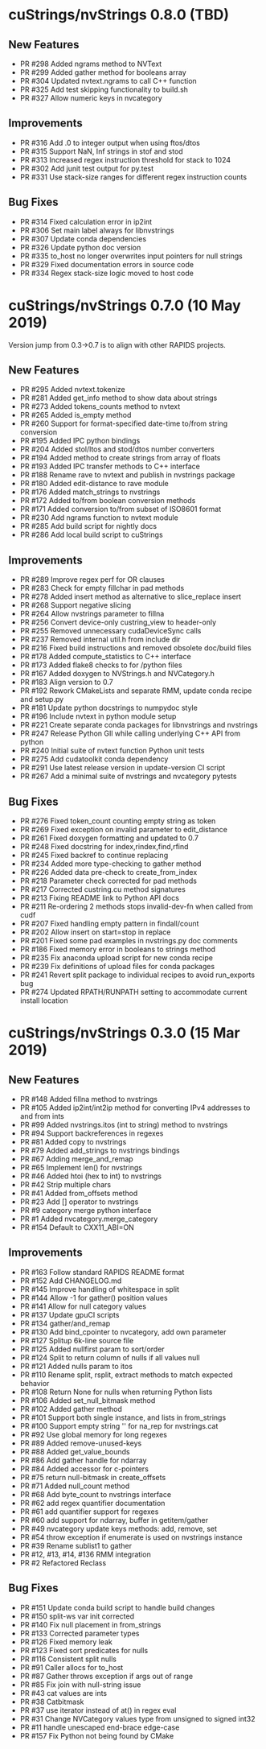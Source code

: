 # cuStrings/nvStrings 0.8.0 (TBD)

## New Features

- PR #298 Added ngrams method to NVText
- PR #299 Added gather method for booleans array
- PR #304 Updated nvtext.ngrams to call C++ function
- PR #325 Add test skipping functionality to build.sh
- PR #327 Allow numeric keys in nvcategory

## Improvements

- PR #316 Add .0 to integer output when using ftos/dtos
- PR #315 Support NaN, Inf strings in stof and stod
- PR #313 Increased regex instruction threshold for stack to 1024
- PR #302 Add junit test output for py.test
- PR #331 Use stack-size ranges for different regex instruction counts

## Bug Fixes

- PR #314 Fixed calculation error in ip2int
- PR #306 Set main label always for libnvstrings
- PR #307 Update conda dependencies
- PR #326 Update python doc version
- PR #335 to_host no longer overwrites input pointers for null strings
- PR #329 Fixed documentation errors in source code
- PR #334 Regex stack-size logic moved to host code


# cuStrings/nvStrings 0.7.0 (10 May 2019)

Version jump from 0.3->0.7 is to align with other RAPIDS projects.

## New Features

- PR #295 Added nvtext.tokenize
- PR #281 Added get_info method to show data about strings
- PR #273 Added tokens_counts method to nvtext
- PR #265 Added is_empty method
- PR #260 Support for format-specified date-time to/from string conversion
- PR #195 Added IPC python bindings
- PR #204 Added stol/ltos and stod/dtos number converters
- PR #194 Added method to create strings from array of floats
- PR #193 Added IPC transfer methods to C++ interface
- PR #188 Rename rave to nvtext and publish in nvstrings package
- PR #180 Added edit-distance to rave module
- PR #176 Added match_strings to nvstrings
- PR #172 Added to/from boolean conversion methods
- PR #171 Added conversion to/from subset of ISO8601 format
- PR #230 Add ngrams function to nvtext module
- PR #285 Add build script for nightly docs
- PR #286 Add local build script to cuStrings


## Improvements

- PR #289 Improve regex perf for OR clauses
- PR #283 Check for empty fillchar in pad methods
- PR #278 Added insert method as alternative to slice_replace insert
- PR #268 Support negative slicing
- PR #264 Allow nvstrings parameter to fillna
- PR #256 Convert device-only custring_view to header-only
- PR #255 Removed unnecessary cudaDeviceSync calls
- PR #237 Removed internal util.h from include dir
- PR #216 Fixed build instructions and removed obsolete doc/build files
- PR #178 Added compute_statistics to C++ interface
- PR #173 Added flake8 checks to for /python files
- PR #167 Added doxygen to NVStrings.h and NVCategory.h
- PR #183 Align version to 0.7
- PR #192 Rework CMakeLists and separate RMM, update conda recipe and setup.py
- PR #181 Update python docstrings to numpydoc style
- PR #196 Include nvtext in python module setup
- PR #221 Create separate conda packages for libnvstrings and nvstrings
- PR #247 Release Python GIl while calling underlying C++ API from python
- PR #240 Initial suite of nvtext function Python unit tests
- PR #275 Add cudatoolkit conda dependency
- PR #291 Use latest release version in update-version CI script
- PR #267 Add a minimal suite of nvstrings and nvcategory pytests

## Bug Fixes

- PR #276 Fixed token_count counting empty string as token
- PR #269 Fixed exception on invalid parameter to edit_distance
- PR #261 Fixed doxygen formatting and updated to 0.7
- PR #248 Fixed docstring for index,rindex,find,rfind
- PR #245 Fixed backref to continue replacing
- PR #234 Added more type-checking to gather method
- PR #226 Added data pre-check to create_from_index
- PR #218 Parameter check corrected for pad methods
- PR #217 Corrected custring.cu method signatures
- PR #213 Fixing README link to Python API docs
- PR #211 Re-ordering 2 methods stops invalid-dev-fn when called from cudf
- PR #207 Fixed handling empty pattern in findall/count
- PR #202 Allow insert on start=stop in replace
- PR #201 Fixed some pad examples in nvstrings.py doc comments
- PR #186 Fixed memory error in booleans to strings method
- PR #235 Fix anaconda upload script for new conda recipe
- PR #239 Fix definitions of upload files for conda packages
- PR #241 Revert split package to individual recipes to avoid run_exports bug
- PR #274 Updated RPATH/RUNPATH setting to accommodate current install location


# cuStrings/nvStrings 0.3.0 (15 Mar 2019)

## New Features

- PR #148 Added fillna method to nvstrings
- PR #105 Added ip2int/int2ip method for converting IPv4 addresses to and from ints
- PR #99 Added nvstrings.itos (int to string) method to nvstrings
- PR #94 Support backreferences in regexes
- PR #81 Added copy to nvstrings
- PR #79 Added add_strings to nvstrings bindings
- PR #67 Adding merge_and_remap
- PR #65 Implement len() for nvstrings
- PR #46 Added htoi (hex to int) to nvstrings
- PR #42 Strip multiple chars
- PR #41 Added from_offsets method
- PR #23 Add [] operator to nvstrings
- PR #9 category merge python interface
- PR #1 Added nvcategory.merge_category
- PR #154 Default to CXX11_ABI=ON

## Improvements

- PR #163 Follow standard RAPIDS README format
- PR #152 Add CHANGELOG.md
- PR #145 Improve handling of whitespace in split
- PR #144 Allow -1 for gather() position values
- PR #141 Allow for null category values
- PR #137 Update gpuCI scripts
- PR #134 gather/and_remap
- PR #130 Add bind_cpointer to nvcategory, add own parameter
- PR #127 Splitup 6k-line source file
- PR #125 Added nullfirst param to sort/order
- PR #124 Split to return column of nulls if all values null
- PR #121 Added nulls param to itos
- PR #110 Rename split, rsplit, extract methods to match expected behavior
- PR #108 Return None for nulls when returning Python lists
- PR #106 Added set_null_bitmask method
- PR #102 Added gather method
- PR #101 Support both single instance, and lists in from_strings
- PR #100 Support empty string '' for na_rep for nvstrings.cat
- PR #92 Use global memory for long regexes
- PR #89 Added remove-unused-keys
- PR #88 Added get_value_bounds
- PR #86 Add gather handle for ndarray
- PR #84 Added accessor for c-pointers
- PR #75 return null-bitmask in create_offsets
- PR #71 Added null_count method
- PR #68 Add byte_count to nvstrings interface
- PR #62 add regex quantifier documentation
- PR #61 add quantifier support for regexes
- PR #60 add support for ndarray, buffer in getitem/gather
- PR #49 nvcategory update keys methods: add, remove, set
- PR #54 throw exception if enumerate is used on nvstrings instance
- PR #39 Rename sublist1 to gather
- PR #12, #13, #14, #136 RMM integration
- PR #2 Refactored Reclass

## Bug Fixes

- PR #151 Update conda build script to handle build changes
- PR #150 split-ws var init corrected
- PR #140 Fix null placement in from_strings
- PR #133 Corrected parameter types
- PR #126 Fixed memory leak
- PR #123 Fixed sort predicates for nulls
- PR #116 Consistent split nulls
- PR #91 Caller allocs for to_host
- PR #87 Gather throws exception if args out of range
- PR #85 Fix join with null-string issue
- PR #43 cat values are ints
- PR #38 Catbitmask
- PR #37 use iterator instead of at() in regex eval
- PR #31 Change NVCategory values type from unsigned to signed int32
- PR #11 handle unescaped end-brace edge-case
- PR #157 Fix Python not being found by CMake
